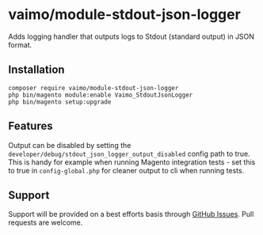# vaimo/module-stdout-json-logger

Adds logging handler that outputs logs to Stdout (standard output) in JSON format.

## Installation

    composer require vaimo/module-stdout-json-logger
    php bin/magento module:enable Vaimo_StdoutJsonLogger
    php bin/magento setup:upgrade

## Features

Output can be disabled by setting the `developer/debug/stdout_json_logger_output_disabled` config path to true. This is handy for example when running Magento integration tests - set this to true in `config-global.php` for cleaner output to cli when running tests.

## Support

Support will be provided on a best efforts basis through [GitHub Issues](1).
Pull requests are welcome.

[1]: https://github.com/vaimo/module-stdout-json-logger/issues
